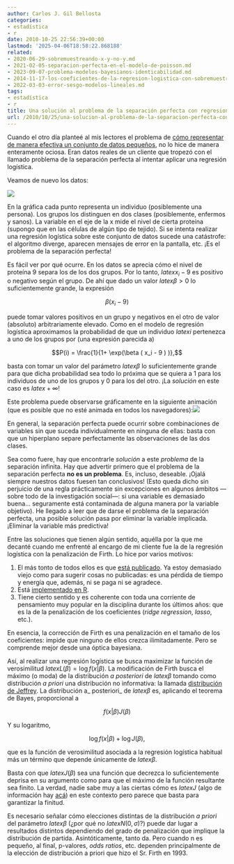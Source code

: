 ```yaml
---
author: Carlos J. Gil Bellosta
categories:
- estadística
- r
date: 2010-10-25 22:56:39+00:00
lastmod: '2025-04-06T18:58:22.868188'
related:
- 2020-06-29-sobremuestreando-x-y-no-y.md
- 2021-02-05-separacion-perfecta-en-el-modelo-de-poisson.md
- 2023-09-07-problema-modelos-bayesianos-identicabilidad.md
- 2014-11-17-los-coeficientes-de-la-regresion-logistica-con-sobremuestreo.md
- 2022-03-03-error-sesgo-modelos-lineales.md
tags:
- estadística
- r
title: Una solución al problema de la separación perfecta con regresiones logísticas
url: /2010/10/25/una-solucion-al-problema-de-la-separacion-perfecta-con-regresiones-logisticas/
---
```


Cuando el otro día planteé al mis lectores el problema de [cómo representar de manera efectiva un conjunto de datos pequeños](https://datanalytics.com/2010/09/16/representando-graficamente-conjuntos-de-datos-pequenos/), no lo hice de manera enteramente ociosa. Eran datos reales de un cliente que tropezó con el llamado problema de la separación perfecta al intentar aplicar una regresión logística.

Veamos de nuevo los datos:


[![](/wp-uploads/2010/10/base_data.png#center)
](/wp-uploads/2010/10/base_data.png#center)


En la gráfica cada punto representa un individuo (posiblemente una persona). Los grupos los distinguen en dos clases (posiblemente, enfermos y sanos). La variable en el eje de la x mide el nivel de cierta proteína (supongo que en las células de algún tipo de tejido). Si se intenta realizar una regresión logística sobre este conjunto de datos sucede una catástrofe: el algoritmo diverge, aparecen mensajes de error en la pantalla, etc. ¡Es el problema de la separación perfecta!

Es fácil ver por qué ocurre. En los datos se aprecia cómo el nivel de proteína 9 separa los de los dos grupos. Por lo tanto, $latex x_i - 9$ es positivo o negativo según el grupo. De ahí que dado un valor $latex \beta > 0$ lo suficientemente grande, la expresión


$$\beta ( x_i - 9 )$$


puede tomar valores positivos en un grupo y negativos en el otro de valor (absoluto) arbitrariamente elevado. Como en el modelo de regresión logística aproximamos la probabilidad de que un individuo $latex i$ pertenezca a uno de los grupos por (una expresión parecida a)


$$P(i) = \frac{1}{1+ \exp(\beta ( x_i - 9 ) )},$$


basta con tomar un valor del parámetro $latex \beta$ lo suficientemente grande para que dicha probabilidad sea todo lo próxima que se quiera a 1 para los individuos de uno de los grupos y 0 para los del otro. ¡La _solución_ en este caso es $latex +\infty$!

Este problema puede observarse gráficamente en la siguiente animación (que es posible que no esté animada en todos los navegadores):[![](/wp-uploads/2010/10/logistic_regression_approximation.png#center)
](/wp-uploads/2010/10/logistic_regression_approximation.png#center)

En general, la separación perfecta puede ocurrir sobre combinaciones de variables sin que suceda individualmente en ninguna de ellas: basta con que un hiperplano separe perfectamente las observaciones de las dos clases.

Sea como fuere, hay que encontrarle _solución_ a este _problema_ de la separación infinita. Hay que advertir primero que el problema de la separación perfecta **no es un problema**. Es, incluso, deseable. ¡Ojalá siempre nuestros datos fuesen tan conclusivos! (Esto queda dicho sin perjuicio de una regla prácticamente sin excepciones en algunos ámbitos —sobre todo de la investigación social—: si una variable es demasiado buena... seguramente está contaminada de alguna manera por la variable objetivo). He llegado a leer que de darse el problema de la separación perfecta, una posible solución pasa por eliminar la variable implicada. ¡Eliminar la variable más predictiva!

Entre las soluciones que tienen algún sentido, aquélla por la que me decanté cuando me enfrenté al encargo de mi cliente fue la de la regresión logística con la penalización de Firth. Lo hice por varios motivos:



1. El más tonto de todos ellos es que [está publicado](https://pubmed.ncbi.nlm.nih.gov/12210625/). Ya estoy demasiado viejo como para sugerir cosas no publicadas: es una pérdida de tiempo y energía que, además, ni se paga ni se agradece.
2. Está [implementado en R](http://cran.r-project.org/web/packages/logistf/).
3. Tiene cierto sentido y es coherente con toda una corriente de pensamiento muy popular en la disciplina durante los últimos años: que es la de la penalización de los coeficientes (_ridge regression_, _lasso_, etc.).

En esencia, la corrección de Firth es una penalización en el tamaño de los coeficientes: impide que ninguno de ellos crezca ilimitadamente. Pero se comprende mejor desde una óptica bayesiana.

Así, al realizar una regresión logística se busca maximizar la función de verosimilitud $latex L( \beta ) = \log f( x | \beta )$. La modificación de Firth busca el máximo (o moda) de la distribución _a posteriori_ de $latex \beta$ tomando como distribución _a priori_ una distribución no informativa: la llamada [distribución de Jeffrey](http://en.wikipedia.org/wiki/Jeffreys_prior). La distribución a_ posteriori_ de $latex \beta$ es, aplicando el teorema de Bayes, proporcional a


$$f( x | \beta ) J( \beta )$$


Y su logaritmo,


$$\log f( x | \beta ) + \log J( \beta ),$$


que es la función de verosimilitud asociada a la regresión logística habitual más un término que depende únicamente de $latex \beta$.


Basta con que $latex J( \beta )$ sea una función que decrezca lo suficientemente deprisa en su argumento como para que el máximo de la función resultante sea finito. La verdad, nadie sabe muy a las ciertas cómo es $latex J$ (algo de información hay [acá](http://www.ncbi.nlm.nih.gov/pmc/articles/PMC2680313/)) en este contexto pero parece que basta para garantizar la finitud.

Es necesario señalar cómo elecciones distintas de la distribución _a priori_ del parámetro $latex \beta$ (¿por qué no $latex N(0, \sigma)$?) puede dar lugar a resultados distintos dependiendo del grado de penalización que implique la distribución de partida. Asintóticamente, tanto da. Pero cuando n es pequeño, al final, p-valores, _odds ratios_, etc. dependen principalmente de la elección de distribución a priori que hizo el Sr. Firth en 1993.